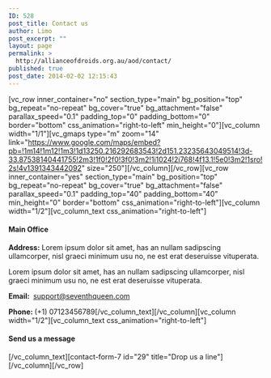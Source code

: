 ```yaml
---
ID: 528
post_title: Contact us
author: Limo
post_excerpt: ""
layout: page
permalink: >
  http://allianceofdroids.org.au/aod/contact/
published: true
post_date: 2014-02-02 12:15:43
---
```

[vc_row inner_container="no" section_type="main" bg_position="top" bg_repeat="no-repeat" bg_cover="true" bg_attachment="false" parallax_speed="0.1" padding_top="0" padding_bottom="0" border="bottom" css_animation="right-to-left" min_height="0"][vc_column width="1/1"][vc_gmaps type="m" zoom="14" link="https://www.google.com/maps/embed?pb=!1m14!1m12!1m3!1d13250.216292683543!2d151.23235643049514!3d-33.87538140441755!2m3!1f0!2f0!3f0!3m2!1i1024!2i768!4f13.1!5e0!3m2!1sro!2s!4v1391343442092" size="250"][/vc_column][/vc_row][vc_row inner_container="yes" section_type="main" bg_position="top" bg_repeat="no-repeat" bg_cover="true" bg_attachment="false" parallax_speed="0.1" padding_top="40" padding_bottom="40" min_height="0" border="bottom" css_animation="right-to-left"][vc_column width="1/2"][vc_column_text css_animation="right-to-left"]
<h4>Main Office</h4>
<strong>Address:</strong>
Lorem ipsum dolor sit amet, has an nullam sadipscing ullamcorper, nisl graeci minimum usu no, ne est erat deseruisse vituperata.

Lorem ipsum dolor sit amet, has an nullam sadipscing ullamcorper, nisl graeci minimum usu no, ne est erat deseruisse vituperata.

<strong>Email: </strong>
<a href="mailto:support@seventhqueen.com">support@seventhqueen.com</a>

<strong>Phone: </strong>
(+1) 07123456789[/vc_column_text][/vc_column][vc_column width="1/2"][vc_column_text css_animation="right-to-left"]
<h4>Send us a message</h4>
[/vc_column_text][contact-form-7 id="29" title="Drop us a line"][/vc_column][/vc_row]